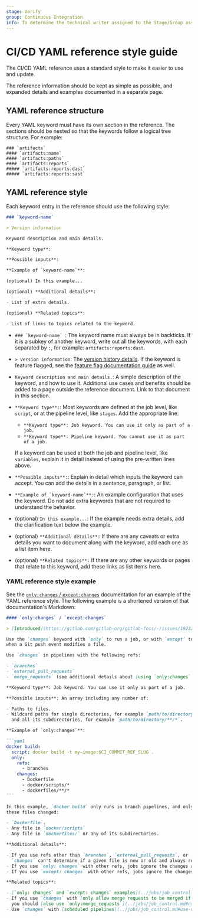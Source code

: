 ```yaml
---
stage: Verify
group: Continuous Integration
info: To determine the technical writer assigned to the Stage/Group associated with this page, see https://about.gitlab.com/handbook/engineering/ux/technical-writing/#assignments
---
```


# CI/CD YAML reference style guide

The CI/CD YAML reference uses a standard style to make it easier to use and update.

The reference information should be kept as simple as possible, and expanded details
and examples documented in a separate page.

## YAML reference structure

Every YAML keyword must have its own section in the reference. The sections should
be nested so that the keywords follow a logical tree structure. For example:

```plaintext
### `artifacts`
#### `artifacts:name`
#### `artifacts:paths`
#### `artifacts:reports`
##### `artifacts:reports:dast`
##### `artifacts:reports:sast`
```

## YAML reference style

Each keyword entry in the reference should use the following style:

````markdown
### `keyword-name`

> Version information

Keyword description and main details.

**Keyword type**:

**Possible inputs**:

**Example of `keyword-name`**:

(optional) In this example...

(optional) **Additional details**:

- List of extra details.

(optional) **Related topics**:

- List of links to topics related to the keyword.
````

- ``### `keyword-name` ``: The keyword name must always be in backticks.
  If it is a subkey of another keyword, write out all the keywords, with each separated
  by `:`, for example: `artifacts:reports:dast`.

- ``> Version information``: The [version history details](../documentation/styleguide/index.md#version-text-in-the-version-history).
  If the keyword is feature flagged, see the [feature flag documentation guide](../documentation/feature_flags.md)
  as well.

- `Keyword description and main details.`: A simple description of the keyword, and
  how to use it. Additional use cases and benefits should be added to a page outside
  the reference document. Link to that document in this section.

- `**Keyword type**:`: Most keywords are defined at the job level, like `script`,
  or at the pipeline level, like `stages`. Add the appropriate line:

  - `**Keyword type**: Job keyword. You can use it only as part of a job.`
  - `**Keyword type**: Pipeline keyword. You cannot use it as part of a job.`

  If a keyword can be used at both the job and pipeline level, like `variables`,
  explain it in detail instead of using the pre-written lines above.

- `**Possible inputs**:`: Explain in detail which inputs the keyword can accept.
  You can add the details in a sentence, paragraph, or list.

- ``**Example of `keyword-name`**:``: An example configuration that uses the keyword.
  Do not add extra keywords that are not required to understand the behavior.

- (optional) `In this example...`: If the example needs extra details,
  add the clarification text below the example.

- (optional) `**Additional details**:` If there are any caveats or extra details you
  want to document along with the keyword, add each one as a list item here.

- (optional) `**Related topics**:` If there are any other keywords or pages that
  relate to this keyword, add these links as list items here.

### YAML reference style example

See the [`only:changes` / `except:changes`](../../ci/yaml/README.md#onlychanges--exceptchanges)
documentation for an example of the YAML reference style. The following example is a
shortened version of that documentation's Markdown:

````markdown
#### `only:changes` / `except:changes`

> [Introduced](https://gitlab.com/gitlab-org/gitlab-foss/-/issues/19232) in GitLab 11.4.

Use the `changes` keyword with `only` to run a job, or with `except` to skip a job,
when a Git push event modifies a file.

Use `changes` in pipelines with the following refs:

- `branches`
- `external_pull_requests`
- `merge_requests` (see additional details about [using `only:changes` with pipelines for merge requests](../jobs/job_control.md#use-onlychanges-with-pipelines-for-merge-requests))

**Keyword type**: Job keyword. You can use it only as part of a job.

**Possible inputs**: An array including any number of:

- Paths to files.
- Wildcard paths for single directories, for example `path/to/directory/*`, or a directory
  and all its subdirectories, for example `path/to/directory/**/*`.

**Example of `only:changes`**:

```yaml
docker build:
  script: docker build -t my-image:$CI_COMMIT_REF_SLUG .
  only:
    refs:
      - branches
    changes:
      - Dockerfile
      - docker/scripts/*
      - dockerfiles/**/*
```

In this example, `docker build` only runs in branch pipelines, and only if at least one of
these files changed:

- `Dockerfile`.
- Any file in `docker/scripts`
- Any file in `dockerfiles/` or any of its subdirectories.

**Additional details**:

- If you use refs other than `branches`, `external_pull_requests`, or `merge_requests`,
  `changes` can't determine if a given file is new or old and always returns `true`.
- If you use `only: changes` with other refs, jobs ignore the changes and always run.
- If you use `except: changes` with other refs, jobs ignore the changes and never run.

**Related topics**:

- [`only: changes` and `except: changes` examples](../jobs/job_control.md#onlychanges--exceptchanges-examples).
- If you use `changes` with [only allow merge requests to be merged if the pipeline succeeds](../../user/project/merge_requests/merge_when_pipeline_succeeds.md#only-allow-merge-requests-to-be-merged-if-the-pipeline-succeeds),
  you should [also use `only:merge_requests`](../jobs/job_control.md#use-onlychanges-with-pipelines-for-merge-requests).
- Use `changes` with [scheduled pipelines](../jobs/job_control.md#use-onlychanges-with-scheduled-pipelines).
````
